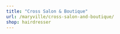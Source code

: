 ```yaml
---
title: "Cross Salon & Boutique"
url: /maryville/cross-salon-and-boutique/
shop: hairdresser
---
```

